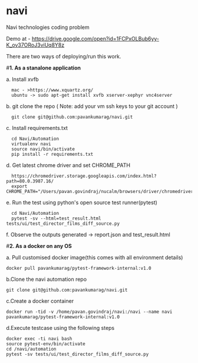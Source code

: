 # navi
Navi technologies coding problem

Demo at - https://drive.google.com/open?id=1FCPxOLBub6yy-K_ov37ORoJ3viUq8Y8z

There are two ways of deploying/run this work.

#**1. As a stanalone application**

  a. Install xvfb
  
      mac - >https://www.xquartz.org/
      ubuntu -> sudo apt-get install xvfb xserver-xephyr vnc4server
      
  b. git clone the repo ( Note: add your vm ssh keys to your git account )
  
      git clone git@github.com:pavankumarag/navi.git
      
  c. Install requirements.txt
  
      cd Navi/Automation
      virtualenv navi
      source navi/bin/activate
      pip install -r requirements.txt
      
   d. Get latest chrome driver and set CHROME_PATH
   
      https://chromedriver.storage.googleapis.com/index.html?path=80.0.3987.16/
      export CHROME_PATH="/Users/pavan.govindraj/nucalm/browsers/driver/chromedriver"
      
   e. Run the test using python's open source test runner(pytest)
   
      cd Navi/Automation
      pytest -sv --html=test_result.html tests/ui/test_director_films_diff_source.py
      
   f. Observe the outputs generated -> report.json and test_result.html
   
#**2. As a docker on any OS**

  a. Pull customised docker image(this comes with all environment details)
  
    docker pull pavankumarag/pytest-framework-internal:v1.0
    
  b.Clone the navi automation repo
  
    git clone git@github.com:pavankumarag/navi.git
    
  c.Create a docker container 
  
    docker run -tid -v /home/pavan.govindraj/navi:/navi --name navi pavankumarag/pytest-framework-internal:v1.0
    
  d.Execute testcase using the following steps
  
    docker exec -ti navi bash
    source pytest-env/bin/activate
    cd /navi/automation
    pytest -sv tests/ui/test_director_films_diff_source.py
  
